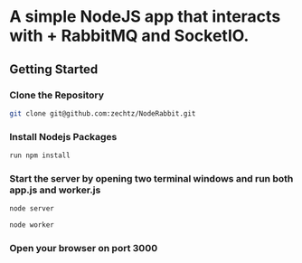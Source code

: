 # A simple NodeJS app that interacts with + RabbitMQ and SocketIO.

## Getting Started

### Clone the Repository

```sh
git clone git@github.com:zechtz/NodeRabbit.git
```

### Install Nodejs Packages
```sh
run npm install
```

### Start the server by opening two terminal windows and run both app.js and worker.js
```sh
node server
```

```sh
node worker
```

### Open your browser on port 3000
